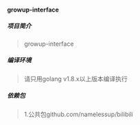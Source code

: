 #### growup-interface

##### 项目简介
> growup-interface

##### 编译环境
> 请只用golang v1.8.x以上版本编译执行

##### 依赖包
> 1.公共包github.com/namelessup/bilibili
